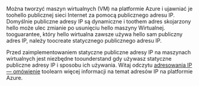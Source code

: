 Można tworzyć maszyn wirtualnych (VM) na platformie Azure i ujawniać je toohello publicznej sieci Internet za pomocą publicznego adresu IP. Domyślnie publiczne adresy IP są dynamiczne i toothem adres skojarzony hello może ulec zmianie po usunięciu hello maszyny Wirtualnej. tooguarantee, który hello wirtualna zawsze używa hello sam publiczny adres IP, należy toocreate statycznego publicznego adresu IP. 

Przed zaimplementowaniem statyczne publiczne adresy IP na maszynach wirtualnych jest niezbędne toounderstand gdy używasz statyczne publiczne adresy IP i sposobu ich używania. Witaj odczytu [adresowania IP — omówienie](../articles/virtual-network/virtual-network-ip-addresses-overview-arm.md) toolearn więcej informacji na temat adresów IP na platformie Azure.

